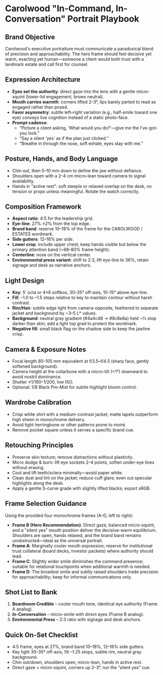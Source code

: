 # Carolwood "In-Command, In-Conversation" Portrait Playbook

## Brand Objective
Carolwood's executive portraiture must communicate a paradoxical blend of precision and approachability. The hero frame should feel decisive yet warm, exacting yet human—someone a client would both trust with a landmark estate and call first for counsel.

## Expression Architecture
- **Eyes set the authority**: direct gaze into the lens with a gentle micro-squint (lower-lid engagement, brows neutral).
- **Mouth carries warmth**: corners lifted 2–3°, lips barely parted to read as engaged rather than posed.
- **Favor asymmetry**: subtle left–right variation (e.g., half-smile toward one eye) conveys live cognition instead of a static photo-face.
- **Prompt cadence**:
  - “Picture a client asking, ‘What would you do?’—give me the I’ve-got-you look.”
  - “Say a silent ‘yes’ as if the plan just clicked.”
  - “Breathe in through the nose, soft exhale, eyes stay with me.”

## Posture, Hands, and Body Language
- Chin out, then 5–10 mm down to define the jaw without defiance.
- Shoulders open with a 2–4 cm micro-lean toward camera to signal availability.
- Hands in "active rest": soft steeple or relaxed overlap on the desk, no tension or props unless meaningful. Rotate the watch correctly.

## Composition Framework
- **Aspect ratio**: 4:5 for the leadership grid.
- **Eye-line**: 27% ±2% from the top edge.
- **Brand band**: reserve 10–18% of the frame for the CAROLWOOD / ESTATES wordmark.
- **Side gutters**: 12–16% per side.
- **Lower crop**: include upper chest; keep hands visible but below the primary attention band (~68–80% frame height).
- **Centerline**: nose on the vertical center.
- **Environmental press variant**: shift to 2:3, lift eye-line to 36%, retain signage and desk as narrative anchors.

## Light Design
- **Key**: 5′ octa or 4×6 softbox, 30–35° off-axis, 10–15° above eye-line.
- **Fill**: –1.0 to –1.5 stops relative to key to maintain contour without harsh contrast.
- **Rim/Hair**: subtle edge light from camera-opposite, feathered to separate jacket and background by ~3–5 L* values.
- **Background**: neutral gray gradient (#4a4c48 → #8c8e8a) held ~⅓ stop darker than skin; add a light top grad to protect the wordmark.
- **Negative fill**: small black flag on the shadow side to keep the jawline crisp.

## Camera & Exposure Notes
- Focal length 85–105 mm equivalent at f/3.5–f/4.5 (sharp face, gently softened background).
- Camera height at the collarbone with a micro-tilt (<1°) downward to avoid nostril dominance.
- Shutter ≤1/160–1/200, low ISO.
- Optional: 1/8 Black Pro-Mist for subtle highlight bloom control.

## Wardrobe Calibration
- Crisp white shirt with a medium-contrast jacket; matte lapels outperform high sheen in monochrome delivery.
- Avoid tight herringbone or other patterns prone to moiré.
- Remove pocket square unless it serves a specific brand cue.

## Retouching Principles
- Preserve skin texture; remove distractions without plasticity.
- Micro dodge & burn: lift eye sockets 2–4 points, soften under-eye lines without erasing.
- Cool and lift teeth/sclera minimally—avoid paper white.
- Clean dust and lint on the jacket; reduce cuff glare; even out specular highlights along the desk.
- Apply a gentle S-curve grade with slightly lifted blacks; export sRGB.

## Frame Selection Guidance
Using the provided four monochrome frames (A–D, left to right):
- **Frame B (Hero Recommendation)**: Direct gaze, balanced micro-squint, and a "silent yes" mouth position deliver the decisive-warm equilibrium. Shoulders are open, hands relaxed, and the brand band remains unobstructed—ideal as the universal portrait.
- **Frame A**: Marginally cooler mouth expression; reserve for institutional trust collateral (board decks, investor packets) where authority should lead.
- **Frame C**: Slightly wider smile diminishes the command presence; suitable for relational touchpoints when additional warmth is needed.
- **Frame D**: The broadest smile and subtly raised shoulders trade precision for approachability; keep for informal communications only.

## Shot List to Bank
1. **Boardroom Credible** – cooler mouth tone, identical eye authority (Frame A analog).
2. **In-Conversation** – micro-smile with direct eyes (Frame B analog).
3. **Environmental Press** – 2:3 ratio with signage and desk anchors.

## Quick On-Set Checklist
- 4:5 frame, eyes at 27%, brand band 10–18%, 12–16% side gutters.
- Key light 30–35° off-axis, fill –1.25 stops, subtle rim, neutral gray background.
- Chin out/down, shoulders open, micro-lean, hands in active rest.
- Direct gaze + micro-squint, corners up 2–3°, run the “silent yes” cue.
